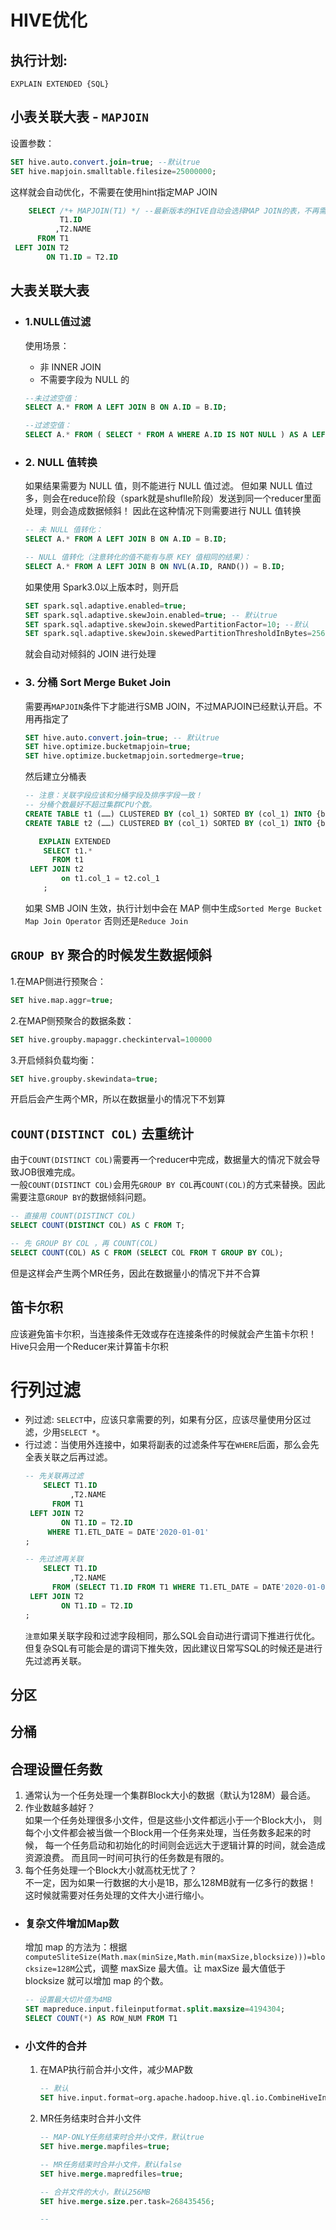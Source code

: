 # HIVE优化
## 执行计划:
`EXPLAIN EXTENDED {SQL}`

## 小表关联大表 - `MAPJOIN`
设置参数：  
```sql
SET hive.auto.convert.join=true; --默认true
SET hive.mapjoin.smalltable.filesize=25000000;
```
这样就会自动优化，不需要在使用hint指定MAP JOIN
```sql
    SELECT /*+ MAPJOIN(T1) */ --最新版本的HIVE自动会选择MAP JOIN的表，不再需要hint指定
           T1.ID
          ,T2.NAME
      FROM T1
 LEFT JOIN T2
        ON T1.ID = T2.ID
```

## 大表关联大表
+ ### 1.NULL值过滤
    使用场景：
    - 非 INNER JOIN
    - 不需要字段为 NULL 的  
    
    ```sql
    --未过滤空值：
    SELECT A.* FROM A LEFT JOIN B ON A.ID = B.ID;
    
    --过滤空值：
    SELECT A.* FROM ( SELECT * FROM A WHERE A.ID IS NOT NULL ) AS A LEFT JOIN B ON A.ID = B.ID;
    ```

+ ### 2. NULL 值转换
    
    如果结果需要为 NULL 值，则不能进行 NULL 值过滤。
    但如果 NULL 值过多，则会在reduce阶段（spark就是shuflle阶段）发送到同一个reducer里面处理，则会造成数据倾斜！
    因此在这种情况下则需要进行 NULL 值转换
    ```sql
    -- 未 NULL 值转化：
    SELECT A.* FROM A LEFT JOIN B ON A.ID = B.ID;
    
    -- NULL 值转化（注意转化的值不能有与原 KEY 值相同的结果）：
    SELECT A.* FROM A LEFT JOIN B ON NVL(A.ID, RAND()) = B.ID;
    ```
    如果使用 Spark3.0以上版本时，则开启
    ```sql
    SET spark.sql.adaptive.enabled=true;
    SET spark.sql.adaptive.skewJoin.enabled=true; -- 默认true
    SET spark.sql.adaptive.skewJoin.skewedPartitionFactor=10; --默认
    SET spark.sql.adaptive.skewJoin.skewedPartitionThresholdInBytes=256MB; --默认
    ```
    就会自动对倾斜的 JOIN 进行处理

+ ### 3. 分桶 Sort Merge Buket Join
    需要再`MAPJOIN`条件下才能进行SMB JOIN，不过MAPJOIN已经默认开启。不用再指定了
    ```sql
    SET hive.auto.convert.join=true; -- 默认true
    SET hive.optimize.bucketmapjoin=true;
    SET hive.optimize.bucketmapjoin.sortedmerge=true;
    ```
    
    然后建立分桶表
    ```sql
    -- 注意：关联字段应该和分桶字段及排序字段一致！
    -- 分桶个数最好不超过集群CPU个数。
    CREATE TABLE t1 (……) CLUSTERED BY (col_1) SORTED BY (col_1) INTO {buckets_Nums} BUCKETS;
    CREATE TABLE t2 (……) CLUSTERED BY (col_1) SORTED BY (col_1) INTO {buckets_Nums} BUCKETS;
    
       EXPLAIN EXTENDED
        SELECT t1.*
          FROM t1
     LEFT JOIN t2
            on t1.col_1 = t2.col_1
        ;
    ```
    
    如果 SMB JOIN 生效，执行计划中会在 MAP 侧中生成`Sorted Merge Bucket Map Join Operator`
    否则还是`Reduce Join`

## `GROUP BY` 聚合的时候发生数据倾斜

1.在MAP侧进行预聚合：
```sql
SET hive.map.aggr=true;
```

2.在MAP侧预聚合的数据条数：
```sql
SET hive.groupby.mapaggr.checkinterval=100000
```

3.开启倾斜负载均衡：
```sql
SET hive.groupby.skewindata=true;
```
开启后会产生两个MR，所以在数据量小的情况下不划算


## `COUNT(DISTINCT COL)` 去重统计
由于`COUNT(DISTINCT COL)`需要再一个reducer中完成，数据量大的情况下就会导致JOB很难完成。  
一般`COUNT(DISTINCT COL)`会用先`GROUP BY COL`再`COUNT(COL)`的方式来替换。因此需要注意`GROUP BY`的数据倾斜问题。
```sql
-- 直接用 COUNT(DISTINCT COL)
SELECT COUNT(DISTINCT COL) AS C FROM T;

-- 先 GROUP BY COL ，再 COUNT(COL)
SELECT COUNT(COL) AS C FROM (SELECT COL FROM T GROUP BY COL);
```
但是这样会产生两个MR任务，因此在数据量小的情况下并不合算

## 笛卡尔积
应该避免笛卡尔积，当连接条件无效或存在连接条件的时候就会产生笛卡尔积！  
Hive只会用一个Reducer来计算笛卡尔积

# 行列过滤
+ 列过滤: `SELECT`中，应该只拿需要的列，如果有分区，应该尽量使用分区过滤，少用`SELECT *`。
+ 行过滤：当使用外连接中，如果将副表的过滤条件写在`WHERE`后面，那么会先全表关联之后再过滤。
    ```sql
    -- 先关联再过滤
        SELECT T1.ID
              ,T2.NAME 
          FROM T1 
     LEFT JOIN T2 
            ON T1.ID = T2.ID 
         WHERE T1.ETL_DATE = DATE'2020-01-01'
    ;
    
    -- 先过滤再关联
        SELECT T1.ID
              ,T2.NAME 
          FROM (SELECT T1.ID FROM T1 WHERE T1.ETL_DATE = DATE'2020-01-01') T1 
     LEFT JOIN T2
            ON T1.ID = T2.ID
    ;
    ```
  `注意`如果关联字段和过滤字段相同，那么SQL会自动进行谓词下推进行优化。
  但复杂SQL有可能会是的谓词下推失效，因此建议日常写SQL的时候还是进行先过滤再关联。

## 分区

## 分桶

## 合理设置任务数
1. 通常认为一个任务处理一个集群Block大小的数据（默认为128M）最合适。
2. 作业数越多越好？  
   如果一个任务处理很多小文件，但是这些小文件都远小于一个Block大小，
   则每个小文件都会被当做一个Block用一个任务来处理，当任务数多起来的时候，
   每一个任务启动和初始化的时间则会远远大于逻辑计算的时间，就会造成资源浪费。
   而且同一时间可执行的任务数是有限的。
3. 每个任务处理一个Block大小就高枕无忧了？  
   不一定，因为如果一行数据的大小是1B，那么128MB就有一亿多行的数据！
   这时候就需要对任务处理的文件大小进行缩小。
   
+ ### 复杂文件增加Map数
    增加 map 的方法为：根据`computeSliteSize(Math.max(minSize,Math.min(maxSize,blocksize)))=blocksize=128M`公式，调整 maxSize 最大值。让 maxSize 最大值低于 blocksize 就可以增加 map 的个数。
    ```sql
    -- 设置最大切片值为4MB
    SET mapreduce.input.fileinputformat.split.maxsize=4194304;
    SELECT COUNT(*) AS ROW_NUM FROM T1
    ```
+ ### 小文件的合并
    1. 在MAP执行前合并小文件，减少MAP数
        ```sql
        -- 默认
        SET hive.input.format=org.apache.hadoop.hive.ql.io.CombineHiveInputFormat;
        ```
    2. MR任务结束时合并小文件
        ```sql
        -- MAP-ONLY任务结束时合并小文件，默认true
        SET hive.merge.mapfiles=true;
       
        -- MR任务结束时合并小文件，默认false
        SET hive.merge.mapredfiles=true;
       
        -- 合并文件的大小，默认256MB
        SET hive.merge.size.per.task=268435456;
       
        --
        ```
